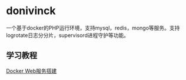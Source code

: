 # donivinck
一个基于docker的PHP运行环境，支持mysql，redis，mongo等服务。支持logrotate日志分分片，supervisord进程守护等功能。

## 学习教程
[Docker Web服务搭建](https://www.yuque.com/books/share/6ad75a10-03e1-4fb1-9a3f-454c27ce1f8d)